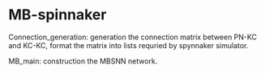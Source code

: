 # MB-spinnaker

Connection_generation: generation the connection matrix between PN-KC and KC-KC, format the matrix into lists requried by spynnaker simulator.

MB_main: construction the MBSNN network.

